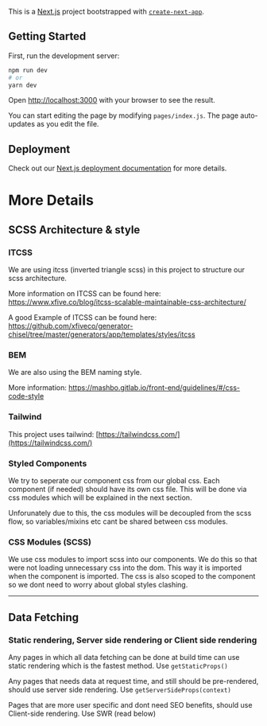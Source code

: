 This is a [Next.js](https://nextjs.org/) project bootstrapped with [`create-next-app`](https://github.com/vercel/next.js/tree/canary/packages/create-next-app).

## Getting Started

First, run the development server:

```bash
npm run dev
# or
yarn dev
```

Open [http://localhost:3000](http://localhost:3000) with your browser to see the result.

You can start editing the page by modifying `pages/index.js`. The page auto-updates as you edit the file.

## Deployment

Check out our [Next.js deployment documentation](https://nextjs.org/docs/deployment) for more details.

# More Details

## SCSS Architecture & style

### ITCSS

We are using itcss (inverted triangle scss) in this project to structure our scss architecture.

More information on ITCSS can be found here: https://www.xfive.co/blog/itcss-scalable-maintainable-css-architecture/

A good Example of ITCSS can be found here: https://github.com/xfiveco/generator-chisel/tree/master/generators/app/templates/styles/itcss

### BEM

We are also using the BEM naming style.

More information: https://mashbo.gitlab.io/front-end/guidelines/#/css-code-style

### Tailwind

This project uses tailwind: [https://tailwindcss.com/](https://tailwindcss.com/)

### Styled Components

We try to seperate our component css from our global css. Each component (if needed) should have its own css file. This will be done via css modules which will be explained in the next section.

Unforunately due to this, the css modules will be decoupled from the scss flow, so variables/mixins etc cant be shared between css modules.

### CSS Modules (SCSS)

We use css modules to import scss into our components. We do this so that were not loading unnecessary css into the dom. This way it is imported when the component is imported. The css is also scoped to the component so we dont need to worry about global styles clashing.

---

## Data Fetching

### Static rendering, Server side rendering or Client side rendering

Any pages in which all data fetching can be done at build time can use static rendering which is the fastest method.
Use `getStaticProps()`

Any pages that needs data at request time, and still should be pre-rendered, should use server side rendering.
Use `getServerSideProps(context)`

Pages that are more user specific and dont need SEO benefits, should use Client-side rendering.
Use SWR (read below)
